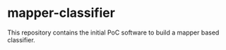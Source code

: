 # mapper-classifier
This repository contains the initial PoC software to build a mapper based classifier.  
